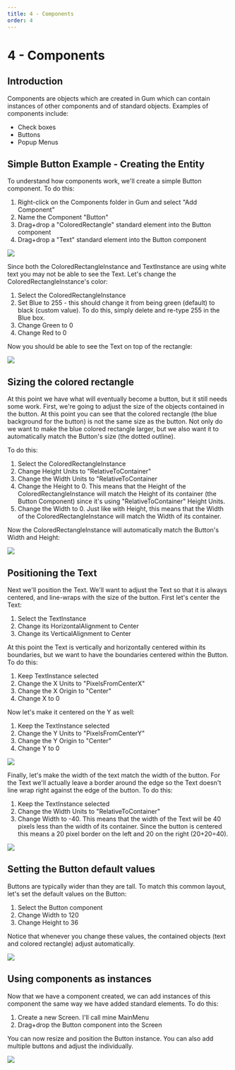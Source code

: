 ```yaml
---
title: 4 - Components
order: 4
---
```


# 4 - Components

## Introduction

Components are objects which are created in Gum which can contain instances of other components and of standard objects. Examples of components include:

* Check boxes
* Buttons
* Popup Menus

## Simple Button Example - Creating the Entity

To understand how components work, we'll create a simple Button component. To do this:

1. Right-click on the Components folder in Gum and select "Add Component"
2. Name the Component "Button"
3. Drag+drop a "ColoredRectangle" standard element into the Button component
4. Drag+drop a "Text" standard element into the Button component

![](../.gitbook/assets/GumButton1.PNG)

Since both the ColoredRectangleInstance and TextInstance are using white text you may not be able to see the Text. Let's change the ColoredRectangleInstance's color:

1. Select the ColoredRectangleInstance
2. Set Blue to 255 - this should change it from being green \(default\) to black \(custom value\).  To do this, simply delete and re-type 255 in the Blue box.
3. Change Green to 0
4. Change Red to 0

Now you should be able to see the Text on top of the rectangle:

![](../.gitbook/assets/GumWhiteTextBlueRect.PNG)

## Sizing the colored rectangle

At this point we have what will eventually become a button, but it still needs some work. First, we're going to adjust the size of the objects contained in the button. At this point you can see that the colored rectangle \(the blue background for the button\) is not the same size as the button. Not only do we want to make the blue colored rectangle larger, but we also want it to automatically match the Button's size \(the dotted outline\).

To do this:

1. Select the ColoredRectangleInstance
2. Change Height Units to "RelativeToContainer"
3. Change the Width Units to "RelativeToContainer
4. Change the Height to 0.  This means that the Height of the ColoredRectangleInstance will match the Height of its container \(the Button Component\) since it's using "RelativeToContainer" Height Units.
5. Change the Width to 0.  Just like with Height, this means that the Width of the ColoredRectangleInstance will match the Width of its container.

Now the ColoredRectangleInstance will automatically match the Button's Width and Height:

![](../.gitbook/assets/GumRelativeToContainerWidthHeight.PNG)

## Positioning the Text

Next we'll position the Text. We'll want to adjust the Text so that it is always centered, and line-wraps with the size of the button. First let's center the Text:

1. Select the TextInstance
2. Change its HorizontalAlignment to Center
3. Change its VerticalAlignment to Center

At this point the Text is vertically and horizontally centered within its boundaries, but we want to have the boundaries centered within the Button. To do this:

1. Keep TextInstance selected
2. Change the X Units to "PixelsFromCenterX"
3. Change the X Origin to "Center"
4. Change X to 0

Now let's make it centered on the Y as well:

1. Keep the TextInstance selected
2. Change the Y Units to "PixelsFromCenterY"
3. Change the Y Origin to "Center"
4. Change Y to 0

![](../.gitbook/assets/GumCenteredTextInButton.PNG)

Finally, let's make the width of the text match the width of the button. For the Text we'll actually leave a border around the edge so the Text doesn't line wrap right against the edge of the button. To do this:

1. Keep the TextInstance selected
2. Change the Width Units to "RelativeToContainer"
3. Change Width to -40.  This means that the width of the Text will be 40 pixels less than the width of its container.  Since the button is centered this means a 20 pixel border on the left and 20 on the right \(20+20=40\).

![](../.gitbook/assets/GumBorderedText.PNG)

## Setting the Button default values

Buttons are typically wider than they are tall. To match this common layout, let's set the default values on the Button:

1. Select the Button component
2. Change Width to 120
3. Change Height to 36

Notice that whenever you change these values, the contained objects \(text and colored rectangle\) adjust automatically.

![](../.gitbook/assets/GumButtonResized.PNG)

## Using components as instances

Now that we have a component created, we can add instances of this component the same way we have added standard elements. To do this:

1. Create a new Screen.  I'll call mine MainMenu
2. Drag+drop the Button component into the Screen

You can now resize and position the Button instance. You can also add multiple buttons and adjust the individually.

![](../.gitbook/assets/GumMultipleButtonInstances.PNG)

